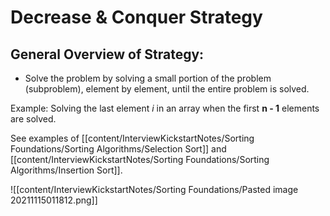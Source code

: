 # Decrease & Conquer Strategy

## General Overview of Strategy:
- Solve the problem by solving a small portion of the problem (subproblem), element by element, until the entire problem is solved.

Example: Solving the last element *i* in an array when the first **n - 1** elements are solved.


See examples of [[content/InterviewKickstartNotes/Sorting Foundations/Sorting Algorithms/Selection Sort]] and [[content/InterviewKickstartNotes/Sorting Foundations/Sorting Algorithms/Insertion Sort]].

![[content/InterviewKickstartNotes/Sorting Foundations/Pasted image 20211115011812.png]]